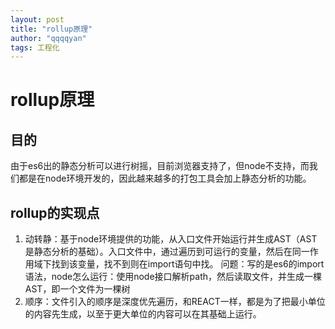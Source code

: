 ```yaml
---
layout: post
title: "rollup原理"
author: "qqqqyan"
tags: 工程化
---
```


# rollup原理

## 目的
由于es6出的静态分析可以进行树摇，目前浏览器支持了，但node不支持，而我们都是在node环境开发的，因此越来越多的打包工具会加上静态分析的功能。

## rollup的实现点
1. 动转静：基于node环境提供的功能，从入口文件开始运行并生成AST（AST是静态分析的基础）。入口文件中，通过遍历到可运行的变量，然后在同一作用域下找到该变量，找不到则在import语句中找。
   问题：写的是es6的import语法，node怎么运行：使用node接口解析path，然后读取文件，并生成一棵AST，即一个文件为一棵树
2. 顺序：文件引入的顺序是深度优先遍历，和REACT一样，都是为了把最小单位的内容先生成，以至于更大单位的内容可以在其基础上运行。

